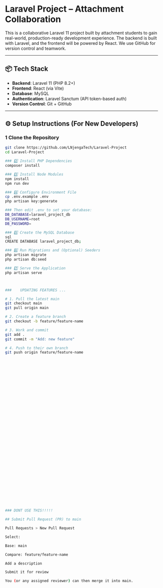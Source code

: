 # Laravel Project – Attachment Collaboration

This is a collaborative Laravel 11 project built by attachment students to gain real-world, production-ready development experience. The backend is built with Laravel, and the frontend will be powered by React. We use GitHub for version control and teamwork.

---

## 📦 Tech Stack

- **Backend**: Laravel 11 (PHP 8.2+)
- **Frontend**: React (via Vite)
- **Database**: MySQL
- **Authentication**: Laravel Sanctum (API token-based auth)
- **Version Control**: Git + GitHub

---

## ⚙️ Setup Instructions (For New Developers)

### 1 Clone the Repository
```bash
git clone https://github.com/LNjengaTech/Laravel-Project
cd Laravel-Project

### 2️⃣ Install PHP Dependencies
composer install

### 3️⃣ Install Node Modules
npm install
npm run dev

### 4️⃣ Configure Environment File
cp .env.example .env
php artisan key:generate

### Then edit .env to set your database:
DB_DATABASE=laravel_project_db
DB_USERNAME=root
DB_PASSWORD=

### 5️⃣ Create the MySQL Database
sql
CREATE DATABASE laravel_project_db;

### 6️⃣ Run Migrations and (Optional) Seeders
php artisan migrate
php artisan db:seed

### 7️⃣ Serve the Application
php artisan serve



###    UPDATING FEATURES ...

# 1. Pull the latest main
git checkout main
git pull origin main

# 2. Create a feature branch
git checkout -b feature/feature-name

# 3. Work and commit
git add .
git commit -m "Add: new feature"

# 4. Push to their own branch
git push origin feature/feature-name




































### DONT USE THIS!!!!!

## Submit Pull Request (PR) to main

Pull Requests > New Pull Request

Select:

Base: main

Compare: feature/feature-name

Add a description

Submit it for review

You (or any assigned reviewer) can then merge it into main.
